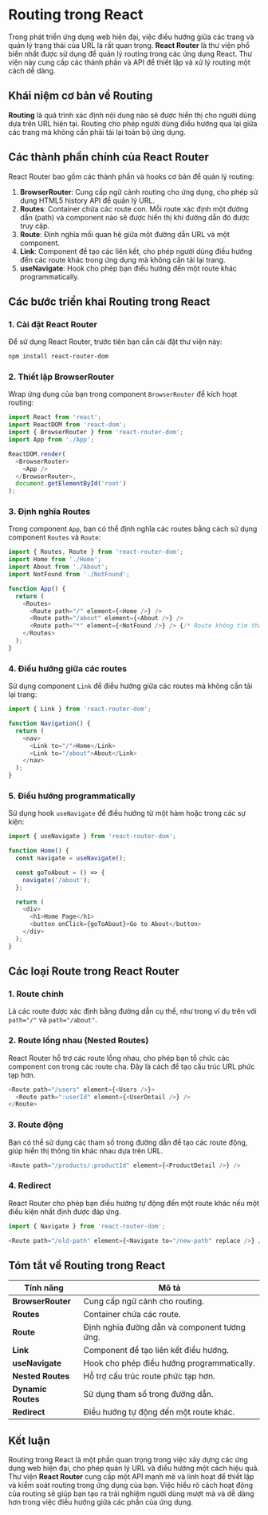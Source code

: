 # Routing trong React

Trong phát triển ứng dụng web hiện đại, việc điều hướng giữa các trang và quản lý trạng thái của URL là rất quan trọng. **React Router** là thư viện phổ biến nhất được sử dụng để quản lý routing trong các ứng dụng React. Thư viện này cung cấp các thành phần và API để thiết lập và xử lý routing một cách dễ dàng.

## Khái niệm cơ bản về Routing

**Routing** là quá trình xác định nội dung nào sẽ được hiển thị cho người dùng dựa trên URL hiện tại. Routing cho phép người dùng điều hướng qua lại giữa các trang mà không cần phải tải lại toàn bộ ứng dụng.

## Các thành phần chính của React Router

React Router bao gồm các thành phần và hooks cơ bản để quản lý routing:

1. **BrowserRouter**: Cung cấp ngữ cảnh routing cho ứng dụng, cho phép sử dụng HTML5 history API để quản lý URL.
2. **Routes**: Container chứa các route con. Mỗi route xác định một đường dẫn (path) và component nào sẽ được hiển thị khi đường dẫn đó được truy cập.
3. **Route**: Định nghĩa mối quan hệ giữa một đường dẫn URL và một component.
4. **Link**: Component để tạo các liên kết, cho phép người dùng điều hướng đến các route khác trong ứng dụng mà không cần tải lại trang.
5. **useNavigate**: Hook cho phép bạn điều hướng đến một route khác programmatically.

## Các bước triển khai Routing trong React

### 1. Cài đặt React Router

Để sử dụng React Router, trước tiên bạn cần cài đặt thư viện này:

```bash
npm install react-router-dom
```

### 2. Thiết lập BrowserRouter

Wrap ứng dụng của bạn trong component `BrowserRouter` để kích hoạt routing:

```javascript
import React from 'react';
import ReactDOM from 'react-dom';
import { BrowserRouter } from 'react-router-dom';
import App from './App';

ReactDOM.render(
  <BrowserRouter>
    <App />
  </BrowserRouter>,
  document.getElementById('root')
);
```

### 3. Định nghĩa Routes

Trong component `App`, bạn có thể định nghĩa các routes bằng cách sử dụng component `Routes` và `Route`:

```javascript
import { Routes, Route } from 'react-router-dom';
import Home from './Home';
import About from './About';
import NotFound from './NotFound';

function App() {
  return (
    <Routes>
      <Route path="/" element={<Home />} />
      <Route path="/about" element={<About />} />
      <Route path="*" element={<NotFound />} /> {/* Route không tìm thấy */}
    </Routes>
  );
}
```

### 4. Điều hướng giữa các routes

Sử dụng component `Link` để điều hướng giữa các routes mà không cần tải lại trang:

```javascript
import { Link } from 'react-router-dom';

function Navigation() {
  return (
    <nav>
      <Link to="/">Home</Link>
      <Link to="/about">About</Link>
    </nav>
  );
}
```

### 5. Điều hướng programmatically

Sử dụng hook `useNavigate` để điều hướng từ một hàm hoặc trong các sự kiện:

```javascript
import { useNavigate } from 'react-router-dom';

function Home() {
  const navigate = useNavigate();

  const goToAbout = () => {
    navigate('/about');
  };

  return (
    <div>
      <h1>Home Page</h1>
      <button onClick={goToAbout}>Go to About</button>
    </div>
  );
}
```

## Các loại Route trong React Router

### 1. Route chính

Là các route được xác định bằng đường dẫn cụ thể, như trong ví dụ trên với `path="/"` và `path="/about"`.

### 2. Route lồng nhau (Nested Routes)

React Router hỗ trợ các route lồng nhau, cho phép bạn tổ chức các component con trong các route cha. Đây là cách để tạo cấu trúc URL phức tạp hơn.

```javascript
<Route path="/users" element={<Users />}>
  <Route path=":userId" element={<UserDetail />} />
</Route>
```

### 3. Route động

Bạn có thể sử dụng các tham số trong đường dẫn để tạo các route động, giúp hiển thị thông tin khác nhau dựa trên URL.

```javascript
<Route path="/products/:productId" element={<ProductDetail />} />
```

### 4. Redirect

React Router cho phép bạn điều hướng tự động đến một route khác nếu một điều kiện nhất định được đáp ứng.

```javascript
import { Navigate } from 'react-router-dom';

<Route path="/old-path" element={<Navigate to="/new-path" replace />} />
```

## Tóm tắt về Routing trong React

| Tính năng                | Mô tả                                       |
|-------------------------|--------------------------------------------|
| **BrowserRouter**       | Cung cấp ngữ cảnh cho routing.            |
| **Routes**              | Container chứa các route.                  |
| **Route**               | Định nghĩa đường dẫn và component tương ứng. |
| **Link**                | Component để tạo liên kết điều hướng.      |
| **useNavigate**         | Hook cho phép điều hướng programmatically.  |
| **Nested Routes**       | Hỗ trợ cấu trúc route phức tạp hơn.       |
| **Dynamic Routes**      | Sử dụng tham số trong đường dẫn.            |
| **Redirect**            | Điều hướng tự động đến một route khác.     |

## Kết luận

Routing trong React là một phần quan trọng trong việc xây dựng các ứng dụng web hiện đại, cho phép quản lý URL và điều hướng một cách hiệu quả. Thư viện **React Router** cung cấp một API mạnh mẽ và linh hoạt để thiết lập và kiểm soát routing trong ứng dụng của bạn. Việc hiểu rõ cách hoạt động của routing sẽ giúp bạn tạo ra trải nghiệm người dùng mượt mà và dễ dàng hơn trong việc điều hướng giữa các phần của ứng dụng.
